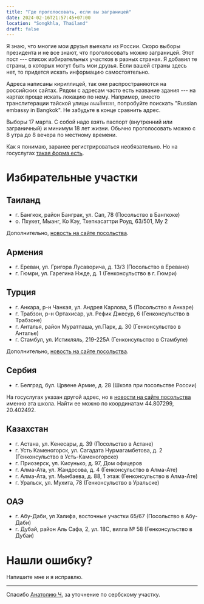 ```yaml
---
title: "Где проголосовать, если вы заграницей"
date: 2024-02-16T21:57:45+07:00
location: "Songkhla, Thailand"
draft: false
---
```


Я знаю, что многие мои друзья выехали из России. Скоро выборы президента и не все знают,
что проголосовать можно заграницей. Этот пост --- список избирательных участков в разных
странах. Я добавил те страны, в которых могут быть мои друзья. Если вашей страны здесь
нет, то придется искать информацию самостоятельно.

<!--more-->

Адреса написаны кириллицей, так они распространяются на российских сайтах. Рядом с адресам
часто есть название здания --- на картах проще искать локацию по нему. Например, вместо
транслитерации тайской улицы ถนนสี่พระยา, попробуйте поискать "Russian embassy in Bangkok".
Не забудьте в конце сравнить адрес.

Выборы 17 марта. С собой надо взять паспорт (внутренний или заграничный) и минимум 18 лет
жизни. Обычно проголосовать можно с 8 утра до 8 вечера по местному времени.

Как я понимаю, заранее регистрироваться необязательно. Но на госуслугах [такая форма
есть][faq].

[faq]: https://www.gosuslugi.ru/help/faq/president/24012403

# Избирательные участки

## Таиланд

- г. Бангкок, район Банграк, ул. Сап, 78 (Посольство в Бангкоке)
- о. Пхукет, Мыанг, Ко Кэу, Тхепкасаттри Роуд, 63/501, Му 2

Дополнительно, [новость на сайте посольства][th].

[th]: https://thailand.mid.ru/ru/press-centre/news/o_provedenii_vyborov_prezidenta_rossiyskoy_federatsii_v_korolevstve_tailand/

## Армения

- г. Ереван, ул. Григора Лусаворича, д. 13/3 (Посольство в Ереване)
- г. Гюмри, ул. Гарегина Нжде, д. 1 (Генконсульство в г. Гюмри)

## Турция

- г. Анкара, р-н Чанкая, ул. Андрея Карлова, 5 (Посольство в Анкаре)
- г. Трабзон, р-н Ортахисар, ул. Рефик Джесур, 6 (Генконсульство в Трабзоне)
- г. Анталья, район Муратпаша, ул.Парк, д. 30 (Генконсульство в Анталье)
- г. Стамбул, ул. Истикляль, 219-225А (Генконсульство в Стамбуле)

Дополнительно, [новость на сайте посольства][tur].

[tur]: https://turkey.mid.ru/ru/press-centre/news/o_vyborakh_prezidenta_rossiyskoy_federatsii130224/

## Сербия

- г. Белград, бул. Црвене Армие, д. 28 (Школа при посольстве России)

На госуслугах указан другой адрес, но в [новости на сайте посольства][ser] именно эта
школа. Найти ее можно по координатам 44.807299, 20.402492.

[ser]: https://serbia.mid.ru/ru/press-centre/news/vybory_prezidenta_rossiyskoy_federatsii_17_marta_2024_goda/

## Казахстан

- г. Астана, ул. Кенесары, д. 39 (Посольство в Астане)
- г. Усть Каменогорск, ул. Сагадата Нурмагамбетова, д. 2 (Генконсульство в Усть-Каменогорске)
- г. Приозерск, ул. Кисунько, д. 97, Дом офицеров
- г. Алма-Ата, ул. Жандосова, д. 4 (Генконсульство в Алма-Ате)
- г. Алма-Ата, ул. Мынбаева, д. 88, 1 этаж (Генконсульство в Алма-Ате)
- г. Уральск, ул. Мухита, 78 (Генконсульство в Уральске)

## ОАЭ

- г. Абу-Даби, ул Халифа, восточные участки 65/67 (Посольство в Абу-Даби)
- г. Дубай, район Аль Сафа, 2, ул. 18С, вилла № 58 (Генконсульство в Дубаи)

# Нашли ошибку?

Напишите мне и я исправлю.

---

Спасибо [Анатолию Ч.][ch_an] за уточнение по сербскому участку.

[ch_an]: https://t.me/ch_an
